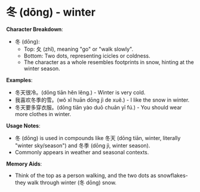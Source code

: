# **冬 (dōng) - winter**

**Character Breakdown**:  
- 冬 (dōng):
  - Top: 夂 (zhǐ), meaning "go" or "walk slowly".
  - Bottom: Two dots, representing icicles or coldness.
  - The character as a whole resembles footprints in snow, hinting at the winter season.

**Examples**:  
- 冬天很冷。(dōng tiān hěn lěng.) - Winter is very cold.  
- 我喜欢冬季的雪。(wǒ xǐ huān dōng jì de xuě.) - I like the snow in winter.  
- 冬天要多穿衣服。(dōng tiān yào duō chuān yī fú.) - You should wear more clothes in winter.

**Usage Notes**:  
- 冬 (dōng) is used in compounds like 冬天 (dōng tiān, winter, literally "winter sky/season") and 冬季 (dōng jì, winter season).  
- Commonly appears in weather and seasonal contexts.

**Memory Aids**:  
- Think of the top as a person walking, and the two dots as snowflakes-they walk through winter (冬 dōng) snow.